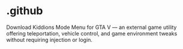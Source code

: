 # .github
Download Kiddions Mode Menu for GTA V — an external game utility offering teleportation, vehicle control, and game environment tweaks without requiring injection or login.
